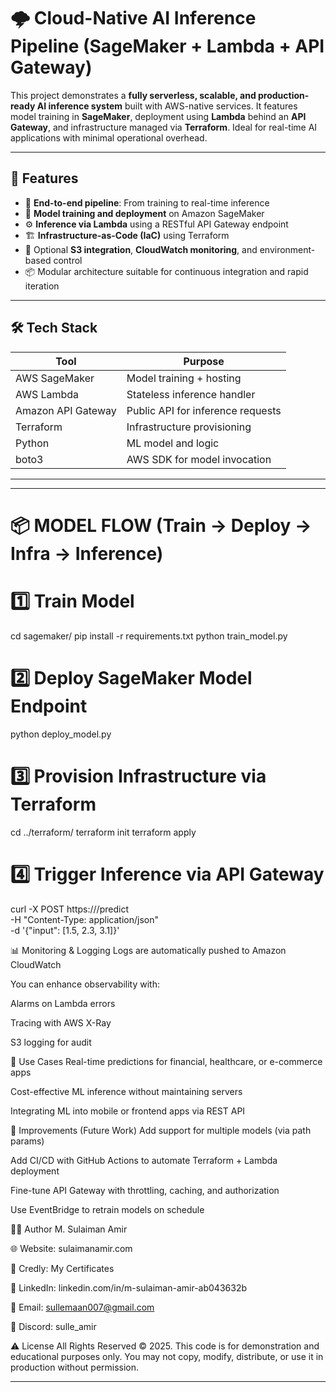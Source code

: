 # 🌩️ Cloud-Native AI Inference Pipeline (SageMaker + Lambda + API Gateway)

This project demonstrates a **fully serverless, scalable, and production-ready AI inference system** built with AWS-native services. It features model training in **SageMaker**, deployment using **Lambda** behind an **API Gateway**, and infrastructure managed via **Terraform**. Ideal for real-time AI applications with minimal operational overhead.

---

## 🚀 Features

- 🔧 **End-to-end pipeline**: From training to real-time inference
- 🧠 **Model training and deployment** on Amazon SageMaker
- ⚙️ **Inference via Lambda** using a RESTful API Gateway endpoint
- 🏗️ **Infrastructure-as-Code (IaC)** using Terraform
- 🔐 Optional **S3 integration**, **CloudWatch monitoring**, and environment-based control
- 📦 Modular architecture suitable for continuous integration and rapid iteration

---

## 🛠️ Tech Stack

| Tool              | Purpose                            |
|------------------|------------------------------------|
| AWS SageMaker     | Model training + hosting            |
| AWS Lambda        | Stateless inference handler         |
| Amazon API Gateway| Public API for inference requests   |
| Terraform         | Infrastructure provisioning         |
| Python            | ML model and logic                  |
| boto3             | AWS SDK for model invocation        |

---


---

# 📦 MODEL FLOW (Train → Deploy → Infra → Inference)

# 1️⃣ Train Model
cd sagemaker/
pip install -r requirements.txt
python train_model.py

# 2️⃣ Deploy SageMaker Model Endpoint
python deploy_model.py

# 3️⃣ Provision Infrastructure via Terraform
cd ../terraform/
terraform init
terraform apply

# 4️⃣ Trigger Inference via API Gateway
curl -X POST https://<api-gateway-url>/predict \
     -H "Content-Type: application/json" \
     -d '{"input": [1.5, 2.3, 3.1]}'


📊 Monitoring & Logging
Logs are automatically pushed to Amazon CloudWatch

You can enhance observability with:

Alarms on Lambda errors

Tracing with AWS X-Ray

S3 logging for audit

📌 Use Cases
Real-time predictions for financial, healthcare, or e-commerce apps

Cost-effective ML inference without maintaining servers

Integrating ML into mobile or frontend apps via REST API

🧠 Improvements (Future Work)
Add support for multiple models (via path params)

Add CI/CD with GitHub Actions to automate Terraform + Lambda deployment

Fine-tune API Gateway with throttling, caching, and authorization

Use EventBridge to retrain models on schedule

👨‍💻 Author
M. Sulaiman Amir

🌐 Website: sulaimanamir.com

🧠 Credly: My Certificates

💼 LinkedIn: linkedin.com/in/m-sulaiman-amir-ab043632b

📧 Email: sullemaan007@gmail.com

🧵 Discord: sulle_amir

⚠️ License
All Rights Reserved © 2025.
This code is for demonstration and educational purposes only.
You may not copy, modify, distribute, or use it in production without permission.

---


